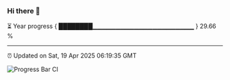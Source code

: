 ### Hi there 👋

⏳ Year progress { ████████▁▁▁▁▁▁▁▁▁▁▁▁▁▁▁▁▁▁▁▁▁▁ } 29.66 %

---

⏰ Updated on Sat, 19 Apr 2025 06:19:35 GMT

![Progress Bar CI](https://github.com/liununu/liununu/workflows/Progress%20Bar%20CI/badge.svg)
